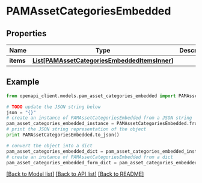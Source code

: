 # PAMAssetCategoriesEmbedded


## Properties
Name | Type | Description | Notes
------------ | ------------- | ------------- | -------------
**items** | [**List[PAMAssetCategoriesEmbeddedItemsInner]**](PAMAssetCategoriesEmbeddedItemsInner.md) |  | [optional] 

## Example

```python
from openapi_client.models.pam_asset_categories_embedded import PAMAssetCategoriesEmbedded

# TODO update the JSON string below
json = "{}"
# create an instance of PAMAssetCategoriesEmbedded from a JSON string
pam_asset_categories_embedded_instance = PAMAssetCategoriesEmbedded.from_json(json)
# print the JSON string representation of the object
print PAMAssetCategoriesEmbedded.to_json()

# convert the object into a dict
pam_asset_categories_embedded_dict = pam_asset_categories_embedded_instance.to_dict()
# create an instance of PAMAssetCategoriesEmbedded from a dict
pam_asset_categories_embedded_form_dict = pam_asset_categories_embedded.from_dict(pam_asset_categories_embedded_dict)
```
[[Back to Model list]](../README.md#documentation-for-models) [[Back to API list]](../README.md#documentation-for-api-endpoints) [[Back to README]](../README.md)


